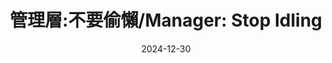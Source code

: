 ---
layout: 2024-12-30-Manager-BS-post
title: "管理層:不要偷懶/Manager: Stop Idling"
date: 2024-12-30
description: "The story of Manager, a business-oriented dental administrator focused on revenue"
--- 